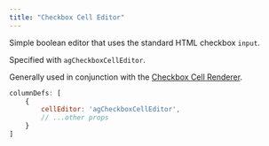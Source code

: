 ```yaml
---
title: "Checkbox Cell Editor"
---
```


Simple boolean editor that uses the standard HTML checkbox `input`.

Specified with `agCheckboxCellEditor`.

Generally used in conjunction with the [Checkbox Cell Renderer](/cell-rendering/#checkbox-cell-renderer).

```js
columnDefs: [
    {
        cellEditor: 'agCheckboxCellEditor',
        // ...other props
    }
]
```

<grid-example title='Checkbox Editor' name='checkbox-editor' type='generated' options='{ "modules": ["clientside"] }'></grid-example>
